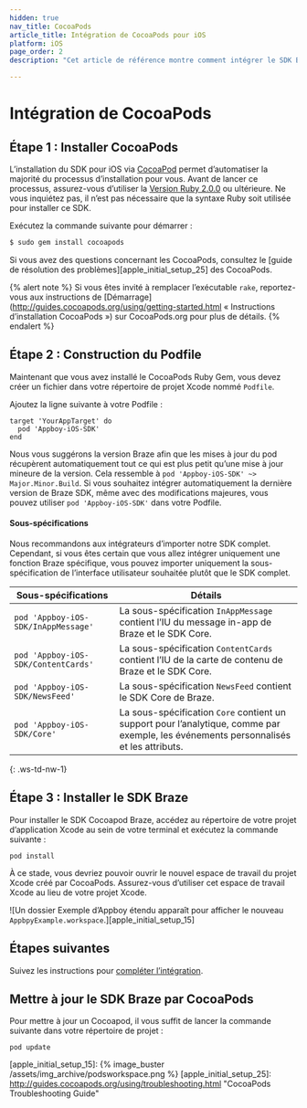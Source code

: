 ```yaml
---
hidden: true
nav_title: CocoaPods
article_title: Intégration de CocoaPods pour iOS
platform: iOS
page_order: 2
description: "Cet article de référence montre comment intégrer le SDK Braze à l’aide de CocoaPods pour iOS."

---
```


# Intégration de CocoaPods

## Étape 1 : Installer CocoaPods

L’installation du SDK pour iOS via [CocoaPod][apple_initial_setup_1] permet d’automatiser la majorité du processus d’installation pour vous. Avant de lancer ce processus, assurez-vous d’utiliser la [Version Ruby 2.0.0][apple_initial_setup_2] ou ultérieure. Ne vous inquiétez pas, il n’est pas nécessaire que la syntaxe Ruby soit utilisée pour installer ce SDK.

Exécutez la commande suivante pour démarrer :

```bash
$ sudo gem install cocoapods
```

Si vous avez des questions concernant les CocoaPods, consultez le [guide de résolution des problèmes][apple_initial_setup_25] des CocoaPods.

{% alert note %}
Si vous êtes invité à remplacer l’exécutable `rake`, reportez-vous aux instructions de [Démarrage](http://guides.cocoapods.org/using/getting-started.html « Instructions d’installation CocoaPods ») sur CocoaPods.org pour plus de détails.
{% endalert %}

## Étape 2 : Construction du Podfile

Maintenant que vous avez installé le CocoaPods Ruby Gem, vous devez créer un fichier dans votre répertoire de projet Xcode nommé `Podfile`.

Ajoutez la ligne suivante à votre Podfile :

```
target 'YourAppTarget' do
  pod 'Appboy-iOS-SDK'
end
```

Nous vous suggérons la version Braze afin que les mises à jour du pod récupèrent automatiquement tout ce qui est plus petit qu’une mise à jour mineure de la version. Cela ressemble à `pod 'Appboy-iOS-SDK' ~> Major.Minor.Build`. Si vous souhaitez intégrer automatiquement la dernière version de Braze SDK, même avec des modifications majeures, vous pouvez utiliser `pod 'Appboy-iOS-SDK'` dans votre Podfile.

#### Sous-spécifications

Nous recommandons aux intégrateurs d’importer notre SDK complet. Cependant, si vous êtes certain que vous allez intégrer uniquement une fonction Braze spécifique, vous pouvez importer uniquement la sous-spécification de l’interface utilisateur souhaitée plutôt que le SDK complet.

| Sous-spécifications | Détails |
| ------- | ------- |
| `pod 'Appboy-iOS-SDK/InAppMessage'` | La sous-spécification `InAppMessage` contient l’IU du message in-app de Braze et le SDK Core.|
| `pod 'Appboy-iOS-SDK/ContentCards'` | La sous-spécification `ContentCards` contient l’IU de la carte de contenu de Braze et le SDK Core. |
| `pod 'Appboy-iOS-SDK/NewsFeed'` | La sous-spécification `NewsFeed` contient le SDK Core de Braze. |
| `pod 'Appboy-iOS-SDK/Core'` | La sous-spécification `Core` contient un support pour l’analytique, comme par exemple, les événements personnalisés et les attributs. |
{: .ws-td-nw-1}

## Étape 3 : Installer le SDK Braze

Pour installer le SDK Cocoapod Braze, accédez au répertoire de votre projet d’application Xcode au sein de votre terminal et exécutez la commande suivante :
```
pod install
```

À ce stade, vous devriez pouvoir ouvrir le nouvel espace de travail du projet Xcode créé par CocoaPods. Assurez-vous d’utiliser cet espace de travail Xcode au lieu de votre projet Xcode. 

![Un dossier Exemple d’Appboy étendu apparaît pour afficher le nouveau `AppbpyExample.workspace`.][apple_initial_setup_15]

## Étapes suivantes

Suivez les instructions pour [compléter l’intégration]({{site.baseurl}}/developer_guide/platform_integration_guides/ios/initial_sdk_setup/completing_integration/).

## Mettre à jour le SDK Braze par CocoaPods

Pour mettre à jour un Cocoapod, il vous suffit de lancer la commande suivante dans votre répertoire de projet :

```
pod update
```

[apple_initial_setup_1]: http://cocoapods.org/
[apple_initial_setup_2]: https://www.ruby-lang.org/en/installation/
[apple_initial_setup_3]: http://guides.cocoapods.org/using/getting-started.html "CocoaPods Installation Directions"
[apple_initial_setup_5]: https://github.com/braze-inc/braze-ios-sdk/blob/master/AppboyKit/include/Appboy.h
[apple_initial_setup_15]: {% image_buster /assets/img_archive/podsworkspace.png %}
[apple_initial_setup_25]: http://guides.cocoapods.org/using/troubleshooting.html "CocoaPods Troubleshooting Guide"
